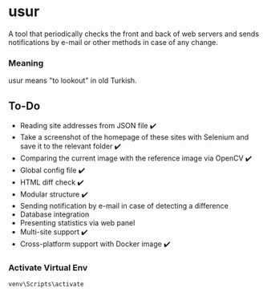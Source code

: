 # usur
A tool that periodically checks the front and back of web servers and sends notifications by e-mail or other methods in case of any change.

### Meaning
usur means "to lookout" in old Turkish.

## To-Do

- Reading site addresses from JSON file :heavy_check_mark:
- Take a screenshot of the homepage of these sites with Selenium and save it to the relevant folder :heavy_check_mark:
- Comparing the current image with the reference image via OpenCV :heavy_check_mark:
- Global config file :heavy_check_mark:
- HTML diff check :heavy_check_mark:
- Modular structure :heavy_check_mark:
- Sending notification by e-mail in case of detecting a difference
- Database integration
- Presenting statistics via web panel
- Multi-site support :heavy_check_mark:
- Cross-platform support with Docker image :heavy_check_mark:


### Activate Virtual Env
```
venv\Scripts\activate
```
